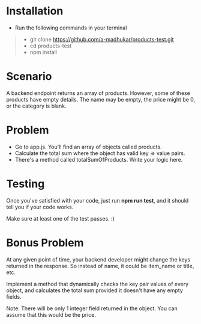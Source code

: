 # Installation 

- Run the following commands in your terminal 

> - git clone https://github.com/a-madhukar/products-test.git
> - cd products-test
> - npm install 


# Scenario 

A backend endpoint returns an array of products. However, some of these products have empty details. The name may be empty, the price might be 0, or the category is blank. 

# Problem

- Go to app.js. You'll find an array of objects called products. 
- Calculate the total sum where the object has valid key => value pairs. 
- There's a method called totalSumOfProducts. Write your logic here. 

# Testing 

Once you've satisfied with your code, just run **npm run test**, and it should tell you if your code works. 

Make sure at least one of the test passes. :) 

# Bonus Problem

At any given point of time, your backend developer might change the keys returned in the response. So instead of name, it could be item_name or title, etc. 

Implement a method that dynamically checks the key pair values of every object, and calculates the total sum provided it doesn't have any empty fields. 

Note: There will be only 1 integer field returned in the object. You can assume that this would be the price.